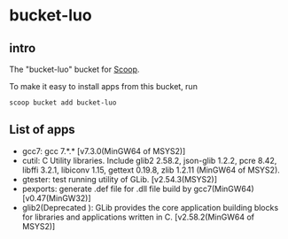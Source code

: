 # bucket-luo

## intro

The "bucket-luo" bucket for [Scoop](http://scoop.sh).  

To make it easy to install apps from this bucket, run  

`scoop bucket add bucket-luo`  



## List of apps

- gcc7: gcc 7.\*.\* [v7.3.0(MinGW64 of MSYS2)]
- cutil: C Utility libraries. Include glib2 2.58.2, json-glib 1.2.2, pcre 8.42, libffi 3.2.1, libiconv 1.15, gettext 0.19.8, zlib 1.2.11 (MinGW64 of MSYS2).
- gtester: test running utility of GLib. [v2.54.3(MSYS2)]
- pexports: generate .def file for .dll file build by gcc7(MinGW64) [v0.47(MinGW32)]
- glib2(Deprecated ): GLib provides the core application building blocks for libraries and applications written in C. [v2.58.2(MinGW64 of MSYS2)]
